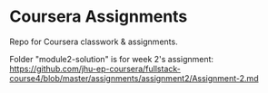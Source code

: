 # Coursera Assignments
Repo for Coursera classwork &amp; assignments. 

Folder "module2-solution" is for week 2's assignment: https://github.com/jhu-ep-coursera/fullstack-course4/blob/master/assignments/assignment2/Assignment-2.md
